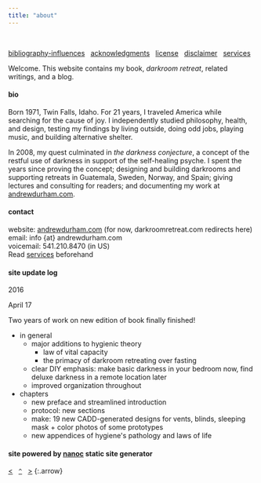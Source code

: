 ```yaml
---
title: "about"
---
```


&nbsp;

[bibliography-influences](./bibliography-influences/) &nbsp; [acknowledgments](./acknowledgments/) &nbsp; [license](./license/) &nbsp; [disclaimer](./disclaimer/) &nbsp; [services](./services)

Welcome. This website contains my book, <em>darkroom retreat</em>, related writings, and a blog.

#### bio

Born 1971, Twin Falls, Idaho. For 21 years, I traveled America while searching for the cause of joy. I independently studied philosophy, health, and design, testing my findings by living outside, doing odd jobs, playing music, and building alternative shelter. 

In 2008, my quest culminated in _the darkness conjecture_, a concept of the restful use of darkness in support of the self​-healing psyche. I spent the years since proving the concept; designing and building darkrooms and supporting retreats in Guatemala, Sweden, Norway, and Spain; giving lectures and consulting for readers; and documenting my work at [andrewdurham.com](/).

#### contact

website: [andrewdurham.com](/) (for now, darkroomretreat.com redirects here)  
email: info {at} andrewdurham.com  
voicemail: 541.210.8470 (in US)  
Read [services](./services) beforehand

#### site update log

2016 

April 17

Two years of work on new edition of book finally finished!

- in general
    - major additions to hygienic theory
        - law of vital capacity
        - the primacy of darkroom retreating over fasting
    - clear DIY emphasis: make basic darkness in your bedroom now, find deluxe darkness in a remote location later
    - improved organization throughout
- chapters
    - new preface and streamlined introduction
    - protocol: new sections
    - make: 19 new CADD-generated designs for vents, blinds, sleeping mask + color photos of some prototypes
    - new appendices of hygiene's pathology and laws of life

#### site powered by [nanoc](http://nanoc.ws) static site generator


[&lt;](/appendix-pathology/)&nbsp;&nbsp;&nbsp;[`^`](/)&nbsp;&nbsp;&nbsp;[&gt;](./bibliography-influences/)
{:.arrow}

<!--
- [bibliography-influences](./bibliography-influences/)
- [acknowledgments](./acknowledgments/)
- [license](./license/)
- [disclaimer](./disclaimer/)
- [services](./services/)
{:.submenu}

&nbsp;
-->
